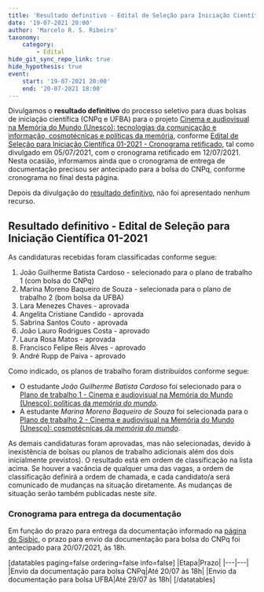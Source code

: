 ```yaml
---
title: 'Resultado definitivo - Edital de Seleção para Iniciação Científica 01/2021'
date: '19-07-2021 20:00'
author: 'Marcelo R. S. Ribeiro'
taxonomy:
    category:
        - Edital
hide_git_sync_repo_link: true
hide_hypothesis: true
event:
    start: '19-07-2021 20:00'
    end: '20-07-2021 18:00'
---
```


Divulgamos o **resultado definitivo** do processo seletivo para duas bolsas de iniciação científica (CNPq e UFBA) para o projeto [Cinema e audiovisual na Memória do Mundo (Unesco): tecnologias da comunicação e informação, cosmotécnicas e políticas da memória](/projetos/pesquisa/o-paradigma-anarquivico/pibic-2021-2022-cinema-e-audiovisual-na-memoria-do-mundo), conforme [Edital de Seleção para Iniciação Científica 01-2021 - Cronograma retificado](/atividades/2021-edital-iniciacao-cientifica), tal como divulgado em 05/07/2021, com o cronograma retificado em 12/07/2021. Nesta ocasião, informamos ainda que o cronograma de entrega de documentação precisou ser antecipado para a bolsa do CNPq, conforme cronograma no final desta página.

Depois da divulgação do [resultado definitivo](/atividades/2021-edital-iniciacao-cientifica-resultado-provisorio-recursos), não foi apresentado nenhum recurso.

## Resultado definitivo - Edital de Seleção para Iniciação Científica 01-2021

As candidaturas recebidas foram classificadas conforme segue:

1. João Guilherme Batista Cardoso - selecionado para o plano de trabalho 1 (com bolsa do CNPq)
2. Marina Moreno Baqueiro de Souza - selecionada para o plano de trabalho 2 (bom bolsa da UFBA)
3. Lara Menezes Chaves - aprovada
4. Angelita Cristiane Candido - aprovada
5. Sabrina Santos Couto - aprovada
6. João Lauro Rodrigues Costa - aprovado
7. Laura Rosa Matos - aprovada
8. Francisco Felipe Reis Alves - aprovado
9. André Rupp de Paiva - aprovado

Como indicado, os planos de trabalho foram distribuídos conforme segue:

- O estudante *João Guilherme Batista Cardoso* foi selecionado para o [Plano de trabalho 1 - Cinema e audiovisual na Memória do Mundo (Unesco): políticas da _memória do mundo_](https://bit.ly/pibic2021plano1).
- A estudante *Marina Moreno Baqueiro de Souza* foi selecionada para o [Plano de trabalho 2 - Cinema e audiovisual na Memória do Mundo (Unesco): cosmotécnicas da _memória do mundo_](https://bit.ly/pibic2021plano2).

As demais candidaturas foram aprovadas, mas não selecionadas, devido à inexistência de bolsas ou planos de trabalho adicionais além dos dois inicialmente previstos). O resultado está em ordem de classificação na lista acima. Se houver a vacância de qualquer uma das vagas, a ordem de classificação definirá a ordem de chamada, e cada candidato/a será comunicado de mudanças na situação diretamente. As mudanças de situação serão também publicadas neste *site*.

### Cronograma para entrega da documentação

Em função do prazo para entrega da documentação informado na [página do Sisbic](https://sisbic.ufba.br/sisbic/Welcome.do), o prazo para envio da documentação para bolsa do CNPq foi antecipado para 20/07/2021, às 18h.

[datatables paging=false ordering=false info=false]
|Etapa|Prazo|
|---|---|
|Envio da documentação para bolsa CNPq|Até 20/07 às 18h|
|Envio da documentação para bolsa UFBA|Até 29/07 às 18h|
[/datatables]